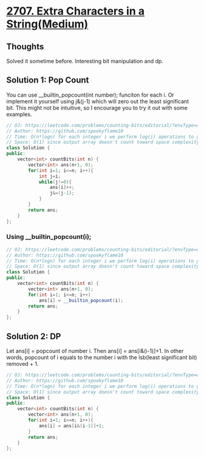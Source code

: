 # [2707. Extra Characters in a String(Medium)](https://leetcode.com/problems/extra-characters-in-a-string/?envType=daily-question&envId=2023-09-02)

## Thoughts 
Solved it sometime before. Interesting bit manipulation and dp.
## Solution 1: Pop Count
You can use __builtin_popcount(int number); funciton for each i. Or implement it yourself using j&(j-1) which will zero out the least significant bit. This might not be intuitive, so I encourage you to try it out with some examples.
```cpp
// OJ: https://leetcode.com/problems/counting-bits/editorial/?envType=daily-question&envId=2023-09-01
// Author: https://github.com/spookyflame10
// Time: O(n*logn) for each integer i we perform log(i) operations to get bit count
// Space: O(1) since output array doesn't count toward space complexity.
class Solution {
public:
    vector<int> countBits(int n) {
        vector<int> ans(n+1, 0);
        for(int i=1; i<=n; i++){
            int j=i;
            while(j!=0){
                ans[i]++;
                j&=(j-1);
            }
        }
        return ans;
    }
};
```
### Using __builtin_popcount(i);
```cpp
// OJ: https://leetcode.com/problems/counting-bits/editorial/?envType=daily-question&envId=2023-09-01
// Author: https://github.com/spookyflame10
// Time: O(n*logn) for each integer i we perform log(i) operations to get bit count
// Space: O(1) since output array doesn't count toward space complexity.
class Solution {
public:
    vector<int> countBits(int n) {
        vector<int> ans(n+1, 0);
        for(int i=1; i<=n; i++)
            ans[i] = __builtin_popcount(i);
        return ans;
    }
};
```
## Solution 2: DP
Let ans[i] = popcount of number i. Then ans[i] = ans[i&(i-1)]+1. In other words, popcount of i equals to the number i with the lsb(least significant bit) removed + 1.
```cpp
// OJ: https://leetcode.com/problems/counting-bits/editorial/?envType=daily-question&envId=2023-09-01
// Author: https://github.com/spookyflame10
// Time: O(n*logn) for each integer i we perform log(i) operations to get bit count
// Space: O(1) since output array doesn't count toward space complexity.
class Solution {
public:
    vector<int> countBits(int n) {
        vector<int> ans(n+1, 0);
        for(int i=1; i<=n; i++){
            ans[i] = ans[i&(i-1)]+1;
        }
        return ans;
    }
};
```